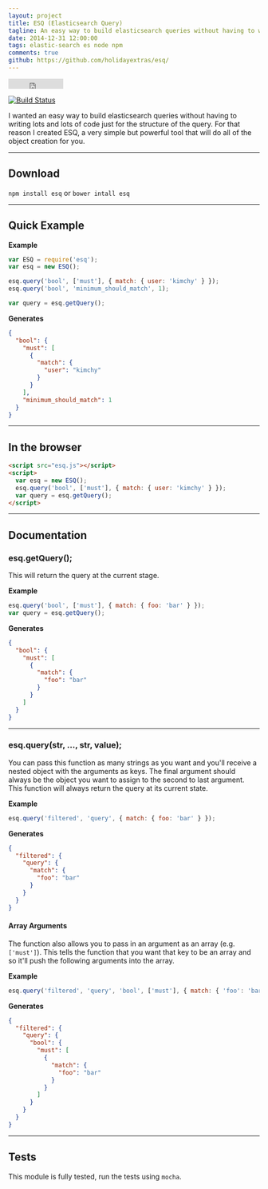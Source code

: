 ```yaml
---
layout: project
title: ESQ (Elasticsearch Query)
tagline: An easy way to build elasticsearch queries without having to writing lots and lots of code
date: 2014-12-31 12:00:00
tags: elastic-search es node npm
comments: true
github: https://github.com/holidayextras/esq/
---
```


<iframe src="http://ghbtns.com/github-btn.html?user=holidayextras&repo=esq&type=watch&count=true"
  allowtransparency="true" frameborder="0" scrolling="0" width="110" height="20" align="center"></iframe>

[![Build Status](https://travis-ci.org/holidayextras/esq.png?branch=master)](https://travis-ci.org/holidayextras/esq)

I wanted an easy way to build elasticsearch queries without having to writing lots and lots of code just for the structure of the query. For that reason I created ESQ, a very simple but powerful tool that will do all of the object creation for you.

---

## Download
`npm install esq` or `bower intall esq`

---

## Quick Example

__Example__

``` javascript
var ESQ = require('esq');
var esq = new ESQ();

esq.query('bool', ['must'], { match: { user: 'kimchy' } });
esq.query('bool', 'minimum_should_match', 1);

var query = esq.getQuery();
```

__Generates__

```json
{
  "bool": {
    "must": [
      {
        "match": {
          "user": "kimchy"
        }
      }
    ],
    "minimum_should_match": 1
  }
}
```

---

## In the browser

```html
<script src="esq.js"></script>
<script>
  var esq = new ESQ();
  esq.query('bool', ['must'], { match: { user: 'kimchy' } });
  var query = esq.getQuery();
</script>
```

---

## Documentation

### esq.getQuery();
This will return the query at the current stage.

__Example__

```javascript
esq.query('bool', ['must'], { match: { foo: 'bar' } });
var query = esq.getQuery();
```

__Generates__

```json
{
  "bool": {
    "must": [
      {
        "match": {
          "foo": "bar"
        }
      }
    ]
  }
}
```

---

### esq.query(str, ..., str, value);
You can pass this function as many strings as you want and you'll receive a nested object with the arguments as keys. The final argument should always be the object you want to assign to the second to last argument. This function will always return the query at its current state.

__Example__

```javascript
esq.query('filtered', 'query', { match: { foo: 'bar' } });
```

__Generates__

```json
{
  "filtered": {
    "query": {
      "match": {
        "foo": "bar"
      }
    }
  }
}
```

#### Array Arguments

The function also allows you to pass in an argument as an array (e.g. `['must']`). This tells the function that you want that key to be an array and so it'll push the following arguments into the array.

__Example__

```javascript
esq.query('filtered', 'query', 'bool', ['must'], { match: { 'foo': 'bar' } });
```

__Generates__

```json
{
  "filtered": {
    "query": {
      "bool": {
        "must": [
          {
            "match": {
              "foo": "bar"
            }
          }
        ]
      }
    }
  }
}
```

---

## Tests

This module is fully tested, run the tests using `mocha`.